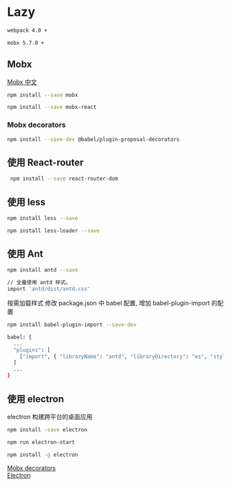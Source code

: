 # Lazy

```bash
webpack 4.0 +

mobx 5.7.0 +
```

## Mobx

[Mobx 中文](https://cn.mobx.js.org)

```bash
npm install --save mobx

npm install --save mobx-react
```

### Mobx decorators

```bash
npm install --save-dev @babel/plugin-proposal-decorators
```

## 使用 React-router

```bash
 npm install --save react-router-dom
```

## 使用 less

```bash
npm install less --save

npm install less-loader --save
```

## 使用 Ant

```bash
npm install antd --save

// 全量使用 antd 样式。
import 'antd/dist/antd.css'
```

按需加载样式
修改 package.json 中 babel 配置, 增加 babel-plugin-import 的配置

```bash
npm install babel-plugin-import --save-dev

babel: {
  ...
  "plugins": [
    ["import", { "libraryName": "antd", "libraryDirectory": "es", "style": "css" }]
  ]
  ...
}
```

## 使用 electron
electron 构建跨平台的桌面应用

```bash
npm install -save electron

npm run electron-start

npm install -g electron
```

[Mobx decorators](https://babeljs.io/docs/en/babel-plugin-proposal-decorators) </br>
[Electron](https://electronjs.org/) </br>
